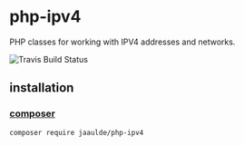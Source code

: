 # php-ipv4
PHP classes for working with IPV4 addresses and networks.

![Travis Build Status](https://travis-ci.org/JAAulde/php-ipv4.svg?branch=master)

## installation
### [composer](https://getcomposer.org)
```bash
composer require jaaulde/php-ipv4
```
